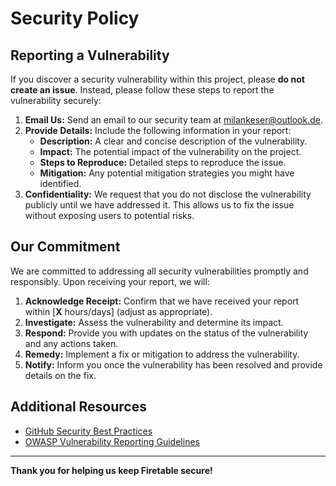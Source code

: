 # Security Policy

## Reporting a Vulnerability

If you discover a security vulnerability within this project, please **do not create an issue**. Instead, please follow these steps to report the vulnerability securely:

1. **Email Us:** Send an email to our security team at [milankeser@outlook.de](mailto:milankeser@outlook.de).
2. **Provide Details:** Include the following information in your report:
    - **Description:** A clear and concise description of the vulnerability.
    - **Impact:** The potential impact of the vulnerability on the project.
    - **Steps to Reproduce:** Detailed steps to reproduce the issue.
    - **Mitigation:** Any potential mitigation strategies you might have identified.
3. **Confidentiality:** We request that you do not disclose the vulnerability publicly until we have addressed it. This allows us to fix the issue without exposing users to potential risks.

## Our Commitment

We are committed to addressing all security vulnerabilities promptly and responsibly. Upon receiving your report, we will:

1. **Acknowledge Receipt:** Confirm that we have received your report within [**X** hours/days] (adjust as appropriate).
2. **Investigate:** Assess the vulnerability and determine its impact.
3. **Respond:** Provide you with updates on the status of the vulnerability and any actions taken.
4. **Remedy:** Implement a fix or mitigation to address the vulnerability.
5. **Notify:** Inform you once the vulnerability has been resolved and provide details on the fix.

## Additional Resources

- [GitHub Security Best Practices](https://docs.github.com/en/code-security)
- [OWASP Vulnerability Reporting Guidelines](https://owasp.org/www-community/Vulnerability_Reporting_Standard)

---

**Thank you for helping us keep Firetable secure!**
